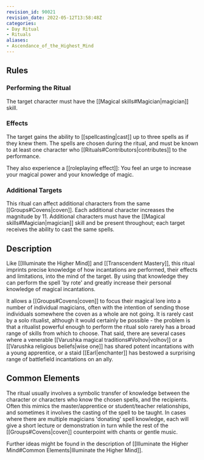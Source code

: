 ```yaml
---
revision_id: 90021
revision_date: 2022-05-12T13:58:48Z
categories:
- Day Ritual
- Rituals
aliases:
- Ascendance_of_the_Highest_Mind
---
```


## Rules

### Performing the Ritual
  The target character must have the [[Magical skills#Magician|magician]] skill.



### Effects
The target gains the ability to [[spellcasting|cast]] up to three spells as if they knew them. The spells are chosen during the ritual, and must be known to at least one character who [[Rituals#Contributors|contributes]] to the performance.

They also experience a [[roleplaying effect]]: You feel an urge to increase your magical power and your knowledge of magic. 



### Additional Targets
This ritual can affect additional characters from the same [[Groups#Covens|coven]]. Each additional character increases the magnitude by 11. Additional characters must have the [[Magical skills#Magician|magician]] skill and be present throughout; each target receives the ability to cast the same spells.

## Description

Like [[Illuminate the Higher Mind]] and [[Transcendent Mastery]], this ritual imprints precise knowledge of how incantations are performed, their effects and limitations, into the mind of the target. By using that knowledge they can perform the spell 'by rote' and greatly increase their personal knowledge of magical incantations.

It allows a [[Groups#Covens|coven]] to focus their magical lore into a number of individual magicians, often with the intention of sending those individuals somewhere the coven as a whole are not going. It is rarely cast by a solo ritualist, although it would certainly be possible - the problem is that a ritualist powerful enough to perform the ritual solo rarely has a broad range of skills from which to choose. That said, there are several cases where a venerable [[Varushka magical traditions#Volhov|volhov]] or a [[Varushka religious beliefs|wise one]] has shared potent incantations with a young apprentice, or a staid [[Earl|enchanter]] has bestowed a surprising range of battlefield incantations on an ally.

## Common Elements
The ritual usually involves a symbolic transfer of knowledge between the character or characters who know the chosen spells, and the recipients. Often this mimics the master/apprentice or student/teacher relationships, and sometimes it involves the casting of the spell to be taught. In cases where there are multiple magicians 'donating' spell knowledge, each will give a short lecture or demonstration in turn while the rest of the [[Groups#Covens|coven]] counterpoint with chants or gentle music. 

Further ideas might be found in the description of [[Illuminate the Higher Mind#Common Elements|Illuminate the Higher Mind]].




